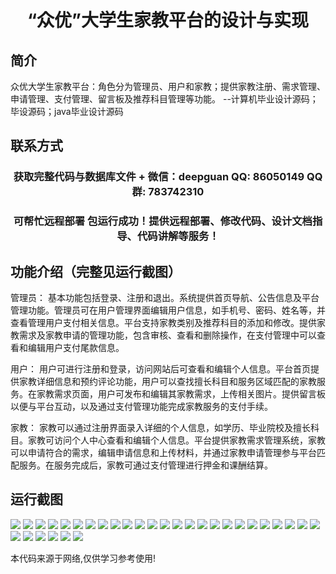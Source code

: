 <p><h1 align="center">“众优”大学生家教平台的设计与实现</h1></p>

## 简介
众优大学生家教平台：角色分为管理员、用户和家教；提供家教注册、需求管理、申请管理、支付管理、留言板及推荐科目管理等功能。    --计算机毕业设计源码；毕设源码；java毕业设计源码


## 联系方式
<p><h3 align="center">获取完整代码与数据库文件 + 微信：deepguan QQ: 86050149 QQ群: 783742310</h3></p>
<p><h3 align="center">可帮忙远程部署 包运行成功！提供远程部署、修改代码、设计文档指导、代码讲解等服务！</h3></p>

## 功能介绍（完整见运行截图）
管理员： 基本功能包括登录、注册和退出。系统提供首页导航、公告信息及平台管理功能。管理员可在用户管理界面编辑用户信息，如手机号、密码、姓名等，并查看管理用户支付相关信息。平台支持家教类别及推荐科目的添加和修改。提供家教需求及家教申请的管理功能，包含审核、查看和删除操作，在支付管理中可以查看和编辑用户支付尾款信息。

用户： 用户可进行注册和登录，访问网站后可查看和编辑个人信息。平台首页提供家教详细信息和预约评论功能，用户可以查找擅长科目和服务区域匹配的家教服务。在家教需求页面，用户可发布和编辑其家教需求，上传相关图片。提供留言板以便与平台互动，以及通过支付管理功能完成家教服务的支付手续。

家教： 家教可以通过注册界面录入详细的个人信息，如学历、毕业院校及擅长科目。家教可访问个人中心查看和编辑个人信息。平台提供家教需求管理系统，家教可以申请符合的需求，编辑申请信息和上传材料，并通过家教申请管理参与平台匹配服务。在服务完成后，家教可通过支付管理进行押金和课酬结算。


## 运行截图
![](img/001.jpg)
![](img/002.jpg)
![](img/003.jpg)
![](img/004.jpg)
![](img/005.jpg)
![](img/006.jpg)
![](img/007.jpg)
![](img/008.jpg)
![](img/009.jpg)
![](img/010.jpg)
![](img/011.jpg)
![](img/012.jpg)
![](img/013.jpg)
![](img/014.jpg)
![](img/015.jpg)
![](img/016.jpg)
![](img/017.jpg)
![](img/018.jpg)
![](img/019.jpg)
![](img/020.jpg)
![](img/021.jpg)
![](img/022.jpg)
![](img/023.jpg)
![](img/024.jpg)
![](img/025.jpg)
![](img/026.jpg)
![](img/027.jpg)
![](img/028.jpg)
![](img/029.jpg)
![](img/030.jpg)
![](img/031.jpg)

<p>本代码来源于网络,仅供学习参考使用!</p>
